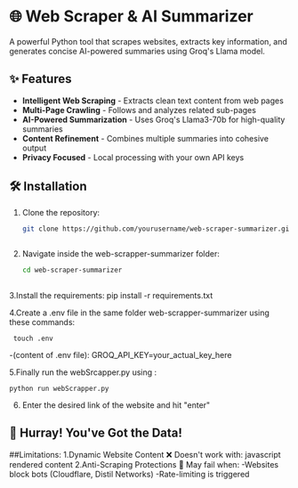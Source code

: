 # 🌐 Web Scraper & AI Summarizer

A powerful Python tool that scrapes websites, extracts key information, and generates concise AI-powered summaries using Groq's Llama model.

## ✨ Features

- **Intelligent Web Scraping** - Extracts clean text content from web pages
- **Multi-Page Crawling** - Follows and analyzes related sub-pages
- **AI-Powered Summarization** - Uses Groq's Llama3-70b for high-quality summaries
- **Content Refinement** - Combines multiple summaries into cohesive output
- **Privacy Focused** - Local processing with your own API keys

## 🛠️ Installation

1. Clone the repository:
   ```bash
   git clone https://github.com/yourusername/web-scraper-summarizer.git
    
2. Navigate inside the web-scrapper-summarizer folder:
   ```bash
   cd web-scraper-summarizer
    
3.Install the requirements:
   pip install -r requirements.txt
    
4.Create a .env file in the same folder web-scrapper-summarizer using these commands:
  
     touch .env
    
  -(content of .env file):
    GROQ_API_KEY=your_actual_key_here
    
5.Finally run the webSrcapper.py using :
  
    python run webScrapper.py
    
6. Enter the desired link of the website and hit "enter"
## 🎉 Hurray! You've Got the Data!

##Limitations:
1.Dynamic Website Content
❌ Doesn't work with: javascript rendered content
2.Anti-Scraping Protections
🛑 May fail when:
-Websites block bots (Cloudflare, Distil Networks)
-Rate-limiting is triggered 
